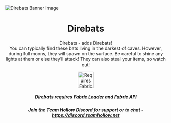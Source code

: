 ![Direbats Banner Image](https://teamhollow.net/assets/images/projects/direbats-full.png)

<h1 align="center">
    Direbats
</h1>

<p align="center">
    Direbats - adds Direbats!
    <br>
    You can typically find these bats living in the darkest of caves. However, during full moons, they will spawn on the surface. Be careful to shine any lights at them or else they’ll attack! They can also steal your items, so watch out!
</p>
<p align="center">
    <a href="https://curseforge.com/minecraft/mc-mods/fabric-api"><img title="Requires Fabric API" height="50" src="https://i.imgur.com/Ol1Tcf8.png"></a>
</p>

<h5 align="center">
    Direbats requires <a href="https://fabricmc.net/use">Fabric Loader</a> and <a href="https://curseforge.com/minecraft/mc-mods/fabric-api">Fabric API</a>
</h5>

<h5 align="center">
    Join the Team Hollow Discord for support or to chat - <a href="https://discord.teamhollow.net">https://discord.teamhollow.net</a>
</h5>
